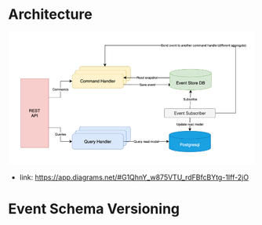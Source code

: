 # Architecture 
![architecture.png](image/architecture.png)
- link: https://app.diagrams.net/#G1QhnY_w875VTU_rdFBfcBYtg-1Iff-2jO

# Event Schema Versioning 
